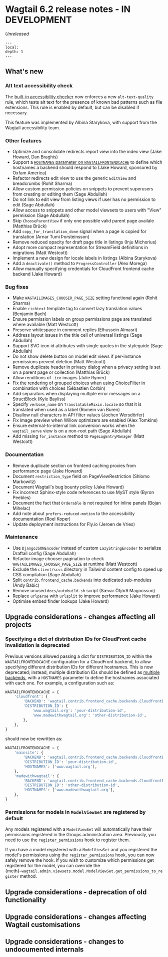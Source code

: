 # Wagtail 6.2 release notes - IN DEVELOPMENT

_Unreleased_

```{contents}
---
local:
depth: 1
---
```

## What's new

### Alt text accessibility check

The [built-in accessibility checker](authoring_accessible_content) now enforces a new `alt-text-quality` rule, which tests alt text for the presence of known bad patterns such as file extensions. This rule is enabled by default, but can be disabled if necessary.

This feature was implemented by Albina Starykova, with support from the Wagtail accessibility team.

### Other features

 * Optimize and consolidate redirects report view into the index view (Jake Howard, Dan Braghis)
 * Support a [`HOSTNAMES` parameter on `WAGTAILFRONTENDCACHE`](frontendcache_multiple_backends) to define which hostnames a backend should respond to (Jake Howard, sponsored by Oxfam America)
 * Refactor redirects edit view to use the generic `EditView` and breadcrumbs (Rohit Sharma)
 * Allow custom permission policies on snippets to prevent superusers from creating or editing them (Sage Abdullah)
 * Do not link to edit view from listing views if user has no permission to edit (Sage Abdullah)
 * Allow access to snippets and other model viewsets to users with "View" permission (Sage Abdullah)
 * Skip `ChooseParentView` if only one possible valid parent page availale (Matthias Brück)
 * Add `copy_for_translation_done` signal when a page is copied for translation (Arnar Tumi Þorsteinsson)
 * Remove reduced opacity for draft page title in listings (Inju Michorius)
 * Adopt more compact representation for StreamField definitions in migrations (Matt Westcott)
 * Implement a new design for locale labels in listings (Albina Starykova)
 * Add a `deactivate()` method to `ProgressController` (Alex Morega)
 * Allow manually specifying credentials for CloudFront frontend cache backend (Jake Howard)


### Bug fixes

 * Make `WAGTAILIMAGES_CHOOSER_PAGE_SIZE` setting functional again (Rohit Sharma)
 * Enable `richtext` template tag to convert lazy translation values (Benjamin Bach)
 * Ensure permission labels on group permissions page are translated where available (Matt Westcott)
 * Preserve whitespace in comment replies (Elhussein Almasri)
 * Address layout issues in the title cell of universal listings (Sage Abdullah)
 * Support SVG icon id attributes with single quotes in the styleguide (Sage Abdullah)
 * Do not show delete button on model edit views if per-instance permissions prevent deletion (Matt Westcott)
 * Remove duplicate header in privacy dialog when a privacy setting is set on a parent page or collection (Matthias Brück)
 * Allow renditions of `.ico` images (Julie Rymer)
 * Fix the rendering of grouped choices when using ChoiceFilter in combination with choices (Sébastien Corbin)
 * Add separators when displaying multiple error messages on a StructBlock (Kyle Bayliss)
 * Specify `verbose_name` on `TranslatableMixin.locale` so that it is translated when used as a label (Romein van Buren)
 * Disallow null characters in API filter values (Jochen Wersdörfer)
 * Fix image preview when Willow optimizers are enabled (Alex Tomkins)
 * Ensure external-to-internal link conversion works when the `wagtail_serve` view is on a non-root path (Sage Abdullah)
 * Add missing `for_instance` method to `PageLogEntryManager` (Matt Westcott)


### Documentation

 * Remove duplicate section on frontend caching proxies from performance page (Jake Howard)
 * Document `restriction_type` field on PageViewRestriction (Shlomo Markowitz)
 * Document Wagtail's bug bounty policy (Jake Howard)
 * Fix incorrect Sphinx-style code references to use MyST style (Byron Peebles)
 * Document the fact that `Orderable` is not required for inline panels (Bojan Mihelac)
 * Add note about `prefers-reduced-motion` to the accessibility documentation (Roel Koper)
 * Update deployment instructions for Fly.io (Jeroen de Vries)

### Maintenance

 * Use `DjangoJSONEncoder` instead of custom `LazyStringEncoder` to serialize Draftail config (Sage Abdullah)
 * Refactor image chooser pagination to check `WAGTAILIMAGES_CHOOSER_PAGE_SIZE` at runtime (Matt Westcott)
 * Exclude the `client/scss` directory in Tailwind content config to speed up CSS compilation (Sage Abdullah)
 * Split `contrib.frontend_cache.backends` into dedicated sub-modules (Andy Babic)
 * Remove unused `docs/autobuild.sh` script (Sævar Öfjörð Magnússon)
 * Replace `urlparse` with `urlsplit` to improve performance (Jake Howard)
 * Optimise embed finder lookups (Jake Howard)


## Upgrade considerations - changes affecting all projects

### Specifying a dict of distribution IDs for CloudFront cache invalidation is deprecated

Previous versions allowed passing a dict for `DISTRIBUTION_ID` within the `WAGTAILFRONTENDCACHE` configuration for a CloudFront backend, to allow specifying different distribution IDs for different hostnames. This is now deprecated; instead, multiple distribution IDs should be defined as [multiple backends](frontendcache_multiple_backends), with a `HOSTNAMES` parameter to define the hostnames associated with each one. For example, a configuration such as:

```python
WAGTAILFRONTENDCACHE = {
    'cloudfront': {
        'BACKEND': 'wagtail.contrib.frontend_cache.backends.CloudfrontBackend',
        'DISTRIBUTION_ID': {
            'www.wagtail.org': 'your-distribution-id',
            'www.madewithwagtail.org': 'other-distribution-id',
        },
    },
}
```

should now be rewritten as:

```python
WAGTAILFRONTENDCACHE = {
    'mainsite': {
        'BACKEND': 'wagtail.contrib.frontend_cache.backends.CloudfrontBackend',
        'DISTRIBUTION_ID': 'your-distribution-id',
        'HOSTNAMES': ['www.wagtail.org'],
    },
    'madewithwagtail': {
        'BACKEND': 'wagtail.contrib.frontend_cache.backends.CloudfrontBackend',
        'DISTRIBUTION_ID': 'other-distribution-id',
        'HOSTNAMES': ['www.madewithwagtail.org'],
    },
}
```

### Permissions for models in `ModelViewSet` are registered by default

Any models registered with a `ModelViewSet` will automatically have their permissions registered in the Groups administration area. Previously, you need to use the [`register_permissions`](register_permissions) hook to register them.

If you have a model registered with a `ModelViewSet` and you registered the model's permissions using the `register_permissions` hook, you can now safely remove the hook. If you wish to customize which permissions get registered for the model, you can override the {meth}`~wagtail.admin.viewsets.model.ModelViewSet.get_permissions_to_register` method.

## Upgrade considerations - deprecation of old functionality

## Upgrade considerations - changes affecting Wagtail customisations

## Upgrade considerations - changes to undocumented internals
